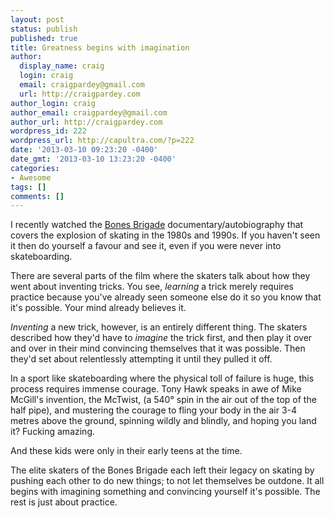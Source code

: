 ```yaml
---
layout: post
status: publish
published: true
title: Greatness begins with imagination
author:
  display_name: craig
  login: craig
  email: craigpardey@gmail.com
  url: http://craigpardey.com
author_login: craig
author_email: craigpardey@gmail.com
author_url: http://craigpardey.com
wordpress_id: 222
wordpress_url: http://capultra.com/?p=222
date: '2013-03-10 09:23:20 -0400'
date_gmt: '2013-03-10 13:23:20 -0400'
categories:
- Awesome
tags: []
comments: []
---
```


I recently watched the [Bones Brigade](http://bonesbrigade.com)
documentary/autobiography that covers the explosion of skating in the 1980s
and 1990s. If you haven't seen it then do yourself a favour and see it, even
if you were never into skateboarding.

There are several parts of the film where the skaters talk about how they went
about inventing tricks. You see, _learning_ a trick merely requires practice
because you've already seen someone else do it so you know that it's possible.
Your mind already believes it.

_Inventing_ a new trick, however, is an entirely different thing. The skaters
described how they'd have to _imagine_ the trick first, and then play it over
and over in their mind convincing themselves that it was possible. Then they'd
set about relentlessly attempting it until they pulled it off.

In a sport like skateboarding where the physical toll of failure is huge, this
process requires immense courage. Tony Hawk speaks in awe of Mike McGill's
invention, the McTwist, (a 540° spin in the air out of the top of the half
pipe), and mustering the courage to fling your body in the air 3-4 metres
above the ground, spinning wildly and blindly, and hoping you land it? Fucking
amazing.

And these kids were only in their early teens at the time.

The elite skaters of the Bones Brigade each left their legacy on skating by
pushing each other to do new things; to not let themselves be outdone. It all
begins with imagining something and convincing yourself it's possible. The
rest is just about practice.

